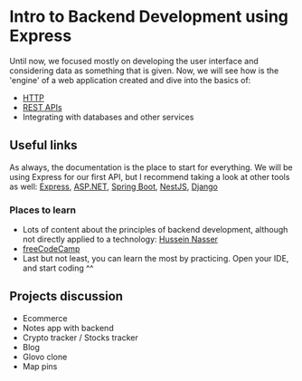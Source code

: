 # Intro to Backend Development using Express

Until now, we focused mostly on developing the user interface and considering data as something that is given. Now, we will see how is the 'engine' of a web application created and dive into the basics of:
- [HTTP](https://developer.mozilla.org/en-US/docs/Web/HTTP/Overview)
- [REST APIs](https://restfulapi.net/)
- Integrating with databases and other services

## Useful links

As always, the documentation is the place to start for everything. We will be using Express for our first API, but I recommend taking a look at other tools as well: [Express](https://expressjs.com/en/5x/api.html#express), [ASP.NET](https://docs.microsoft.com/en-us/aspnet/web-api/overview/getting-started-with-aspnet-web-api/tutorial-your-first-web-api), [Spring Boot](https://spring.io/quickstart), [NestJS](https://docs.nestjs.com/), [Django](https://docs.djangoproject.com/en/4.0/intro/tutorial01/)  

### Places to learn
- Lots of content about the principles of backend development, although not directly applied to a technology: [Hussein Nasser](https://www.youtube.com/playlist?list=PLQnljOFTspQUNnO4p00ua_C5mKTfldiYT)
- [freeCodeCamp](https://www.youtube.com/watch?v=7CqJlxBYj-M&t=1173s&ab_channel=freeCodeCamp.org)
- Last but not least, you can learn the most by practicing. Open your IDE, and start coding ^^

## Projects discussion

- Ecommerce
- Notes app with backend
- Crypto tracker / Stocks tracker
- Blog
- Glovo clone
- Map pins